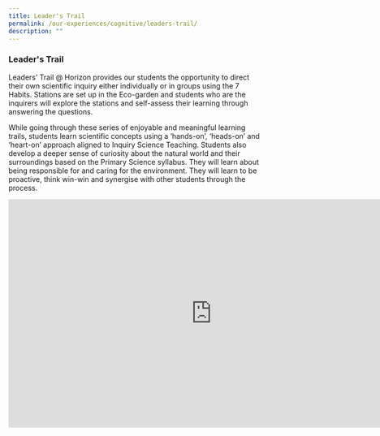 ```yaml
---
title: Leader's Trail
permalink: /our-experiences/cognitive/leaders-trail/
description: ""
---
```


### **Leader's Trail**
Leaders’ Trail @ Horizon provides our students the opportunity to direct their own scientific inquiry either individually or in groups using the 7 Habits. Stations are set up in the Eco-garden and students who are the inquirers will explore the stations and self-assess their learning through answering the questions.&nbsp;

While going through these series of enjoyable and meaningful learning trails, students learn scientific concepts using a ‘hands-on’, ‘heads-on’ and ‘heart-on’ approach aligned to Inquiry Science Teaching. Students also develop a deeper sense of curiosity about the natural world and their surroundings based on the Primary Science syllabus. They will learn about being responsible for and caring for the environment. They will learn to be proactive, think win-win and synergise with other students through the process.

<iframe allowfullscreen="true" height="450" width="800" frameborder="0" src="https://docs.google.com/presentation/d/e/2PACX-1vS0mmRIcS1p1DcyZyUwS14K4sDbo8fLJjeAzAaF7oMiWhnNj3Kw2Zl3Nbyl07GIFUFy6QWIWE8tFDW8/embed?start=false&amp;loop=false&amp;delayms=3000"></iframe>